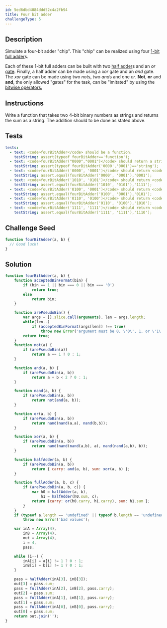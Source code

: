 ```yaml
---
id: 5ed6dbd4084ddd52c4a2fb94
title: Four bit adder
challengeType: 5
---
```


## Description
<section id='description'>
Simulate a four-bit adder "chip".
This "chip" can be realized using four <a href="https://en.wikipedia.org/wiki/Adder_(electronics)#Full_adder" target="_blank">1-bit full adder</a>s.</p>
Each of these 1-bit full adders can be built with two <a href="https://en.wikipedia.org/wiki/Adder_(electronics)#Half_adder" target="_blank">half adder</a>s and an <em>or</em> <a href="https://en.wikipedia.org/wiki/Logic_gate" target="_blank">gate</a>. Finally, a half adder can be made using a <em>xor</em> gate and an <em>and</em> gate.
The <em>xor</em> gate can be made using two <em>not</em>s, two <em>and</em>s and one <em>or</em>.
<strong>Not</strong>, <strong>or</strong> and <strong>and</strong>, the only allowed "gates" for the task, can be "imitated" by using the <a href="http://rosettacode.org/wiki/Bitwise_operations" target="_blank">bitwise operators.</a>
</section>

## Instructions
<section id='instructions'>
Write a function that takes two 4-bit binary numbers as strings and returns the sum as a string. The addition should to be done as stated above.
</section>

## Tests
<section id='tests'>

```yml
tests:
  - text: <code>fourBitAdder</code> should be a function.
    testString: assert(typeof fourBitAdder=='function');
  - text: <code>fourBitAdder("0000","0001")</code> should return a string.
    testString: assert(typeof fourBitAdder('0000','0001')=='string');
  - text: <code>fourBitAdder('0000', '0001')</code> should return <code>'0001'</code>.
    testString: assert.equal(fourBitAdder('0000', '0001'),'0001');
  - text: <code>fourBitAdder('1010', '0101')</code> should return <code>'1111'</code>.
    testString: assert.equal(fourBitAdder('1010', '0101'),'1111');
  - text: <code>fourBitAdder('0100', '0001')</code> should return <code>'0101'</code>.
    testString: assert.equal(fourBitAdder('0100', '0001'),'0101');
  - text: <code>fourBitAdder('0110', '0100')</code> should return <code>'1010'</code>.
    testString: assert.equal(fourBitAdder('0110', '0100'),'1010');
  - text: <code>fourBitAdder('1111', '1111')</code> should return <code>'1110'</code>.
    testString: assert.equal(fourBitAdder('1111', '1111'),'1110');

```

</section>

## Challenge Seed
<section id='challengeSeed'>

<div id='js-seed'>

```js
function fourBitAdder(a, b) {
  // Good luck!
}

```

</div>

</section>

## Solution
<section id='solution'>


```js
function fourBitAdder(a, b) {
	function acceptedBinFormat(bin) {
		if (bin == 1 || bin === 0 || bin === '0')
		    return true;
		else
		    return bin;
	}

	function arePseudoBin() {
		var args = [].slice.call(arguments), len = args.length;
		while(len--)
		    if (acceptedBinFormat(args[len]) !== true)
		        throw new Error('argument must be 0, \'0\', 1, or \'1\', argument ' + len + ' was ' + args[len]);
		return true;
	}
	function not(a) {
		if (arePseudoBin(a))
		    return a == 1 ? 0 : 1;
	}

	function and(a, b) {
		if (arePseudoBin(a, b))
		    return a + b < 2 ? 0 : 1;
	}

	function nand(a, b) {
		if (arePseudoBin(a, b))
		    return not(and(a, b));
	}

	function or(a, b) {
		if (arePseudoBin(a, b))
		    return nand(nand(a,a), nand(b,b));
	}

	function xor(a, b) {
		if (arePseudoBin(a, b))
		    return nand(nand(nand(a,b), a), nand(nand(a,b), b));
	}

	function halfAdder(a, b) {
		if (arePseudoBin(a, b))
		    return { carry: and(a, b), sum: xor(a, b) };
	}

	function fullAdder(a, b, c) {
		if (arePseudoBin(a, b, c)) {
		    var h0 = halfAdder(a, b),
		        h1 = halfAdder(h0.sum, c);
		    return {carry: or(h0.carry, h1.carry), sum: h1.sum };
		}
	}
    if (typeof a.length == 'undefined' || typeof b.length == 'undefined')
        throw new Error('bad values');

    var inA = Array(4),
        inB = Array(4),
        out = Array(4),
        i = 4,
        pass;

    while (i--) {
        inA[i] = a[i] != 1 ? 0 : 1;
        inB[i] = b[i] != 1 ? 0 : 1;
    }

    pass = halfAdder(inA[3], inB[3]);
    out[3] = pass.sum;
    pass = fullAdder(inA[2], inB[2], pass.carry);
    out[2] = pass.sum;
    pass = fullAdder(inA[1], inB[1], pass.carry);
    out[1] = pass.sum;
    pass = fullAdder(inA[0], inB[0], pass.carry);
    out[0] = pass.sum;
    return out.join('');
}

```

</section>
